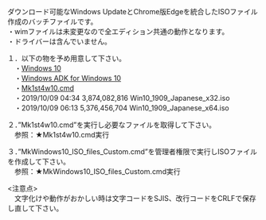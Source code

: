 ダウンロード可能なWindows UpdateとChrome版Edgeを統合したISOファイル作成のバッチファイルです。  
・wimファイルは未変更なので全エディション共通の動作となります。  
・ドライバーは含んでいません。  
  
１．以下の物を予め用意して下さい。  
　・[Windows 10](https://www.microsoft.com/ja-jp/software-download/windows10)  
　・[Windows ADK for Windows 10](https://docs.microsoft.com/ja-jp/windows-hardware/get-started/adk-install)  
　・[Mk1st4w10.cmd](https://raw.githubusercontent.com/office-itou/Windows/master/Make%20ISO%20files%20files%20for%20Window%2010/source/Mk1st4w10.cmd)  
　・2019/10/09  04:34     3,874,082,816 Win10_1909_Japanese_x32.iso  
　・2019/10/09  06:13     5,376,456,704 Win10_1909_Japanese_x64.iso  
  
２．”Mk1st4w10.cmd”を実行し必要なファイルを取得して下さい。  
　参照：★Mk1st4w10.cmd実行  
  
３．”MkWindows10_ISO_files_Custom.cmd”を管理者権限で実行しISOファイルを作成して下さい。  
　参照：★MkWindows10_ISO_files_Custom.cmd実行  
  
<注意点>  
　文字化けや動作がおかしい時は文字コードをSJIS、改行コードをCRLFで保存し直して下さい。  
  
